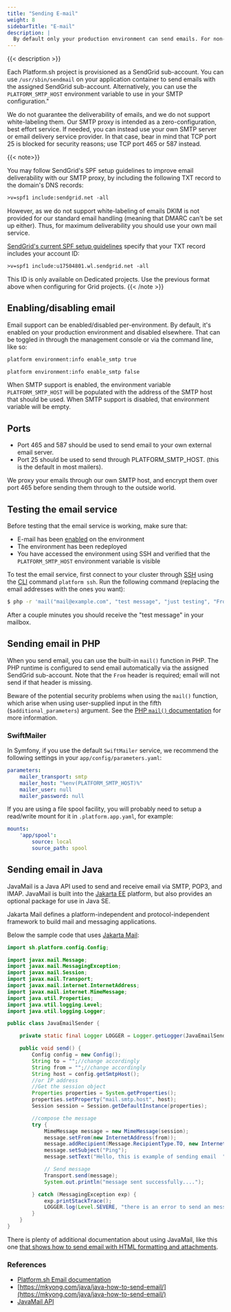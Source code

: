 ```yaml
---
title: "Sending E-mail"
weight: 8
sidebarTitle: "E-mail"
description: |
  By default only your production environment can send emails. For non-production environments, you can configure outgoing emails via the [management console](/administration/web/configure-environment.md#outgoing-emails). Emails from Platform.sh are sent via a SendGrid-based SMTP proxy.
---
```


{{< description >}}

Each Platform.sh project is provisioned as a SendGrid sub-account.
You can use `/usr/sbin/sendmail` on your application container to send emails with the assigned SendGrid sub-account.
Alternatively, you can use the `PLATFORM_SMTP_HOST` environment variable to use in your SMTP configuration."

We do not guarantee the deliverability of emails, and we do not support white-labeling them.
Our SMTP proxy is intended as a zero-configuration, best effort service.
If needed, you can instead use your own SMTP server or email delivery service provider.
In that case, bear in mind that TCP port 25 is blocked for security reasons; use TCP port 465 or 587 instead.

{{< note>}}

You may follow SendGrid's SPF setup guidelines to improve email deliverability with our SMTP proxy, by including the following TXT record to the domain's DNS records:

```txt
>v=spf1 include:sendgrid.net -all
```

However, as we do not support white-labeling of emails
 DKIM is not provided for our standard email handling (meaning that DMARC can't be set up either).
 Thus, for maximum deliverability you should use your own mail service.

[SendGrid's current SPF setup guidelines](https://docs.sendgrid.com/ui/account-and-settings/spf-records#custom-spf-records)
specify that your TXT record includes your account ID:

```txt
>v=spf1 include:u17504801.wl.sendgrid.net -all
```
This ID is only available on Dedicated projects.
Use the previous format above when configuring for Grid projects.
{{< /note >}}

## Enabling/disabling email

Email support can be enabled/disabled per-environment.
By default, it's enabled on your production environment and disabled elsewhere.
That can be toggled in through the management console or via the command line, like so:

```bash
platform environment:info enable_smtp true

platform environment:info enable_smtp false
```

When SMTP support is enabled,
the environment variable `PLATFORM_SMTP_HOST` will be populated with the address of the SMTP host that should be used.
When SMTP support is disabled,
that environment variable will be empty.

## Ports

- Port 465 and 587 should be used to send email to your own external email server.
- Port 25 should be used to send through PLATFORM_SMTP_HOST. (this is the default in most mailers).

We proxy your emails through our own SMTP host, and encrypt them over port 465 before sending them through to the outside world.

## Testing the email service

Before testing that the email service is working, make sure that:

- E-mail has been [enabled](#enablingdisabling-email) on the environment
- The environment has been redeployed
- You have accessed the environment using SSH and verified that the `PLATFORM_SMTP_HOST` environment variable is visible

To test the email service, first connect to your cluster through [SSH](/development/ssh/_index.md)
using the [CLI](/development/cli/_index.md) command `platform ssh`.
Run the following command (replacing the email addresses with the ones you want):

```bash
$ php -r 'mail("mail@example.com", "test message", "just testing", "From: tester@example.com");'
```

After a couple minutes you should receive the "test message" in your mailbox.

## Sending email in PHP

When you send email, you can use the built-in `mail()` function in PHP.
The PHP runtime is configured to send email automatically via the assigned SendGrid sub-account.
Note that the `From` header is required; email will not send if that header is missing.

Beware of the potential security problems when using the `mail()` function,
which arise when using user-supplied input in the fifth (`$additional_parameters`) argument.
See the [PHP `mail()` documentation](http://php.net/manual/en/function.mail.php) for more information.

### SwiftMailer

In Symfony, if you use the default `SwiftMailer` service,
we recommend the following settings in your `app/config/parameters.yaml`:

```yaml
parameters:
    mailer_transport: smtp
    mailer_host: "%env(PLATFORM_SMTP_HOST)%"
    mailer_user: null
    mailer_password: null
```

If you are using a file spool facility, you will probably need to setup a read/write mount for it in `.platform.app.yaml`, for example:

```yaml
mounts:
    'app/spool':
        source: local
        source_path: spool
```

## Sending email in Java

JavaMail is a Java API used to send and receive email via SMTP, POP3, and IMAP.
JavaMail is built into the [Jakarta EE](https://jakarta.ee/) platform, but also provides an optional package for use in Java SE.

Jakarta Mail defines a platform-independent and protocol-independent framework to build mail and messaging applications.

Below the sample code that uses [Jakarta Mail](https://projects.eclipse.org/projects/ee4j.mail):

```java
import sh.platform.config.Config;

import javax.mail.Message;
import javax.mail.MessagingException;
import javax.mail.Session;
import javax.mail.Transport;
import javax.mail.internet.InternetAddress;
import javax.mail.internet.MimeMessage;
import java.util.Properties;
import java.util.logging.Level;
import java.util.logging.Logger;

public class JavaEmailSender {

    private static final Logger LOGGER = Logger.getLogger(JavaEmailSender.class.getName());

    public void send() {
        Config config = new Config();
        String to = "";//change accordingly
        String from = "";//change accordingly
        String host = config.getSmtpHost();
        //or IP address
        //Get the session object
        Properties properties = System.getProperties();
        properties.setProperty("mail.smtp.host", host);
        Session session = Session.getDefaultInstance(properties);

        //compose the message
        try {
            MimeMessage message = new MimeMessage(session);
            message.setFrom(new InternetAddress(from));
            message.addRecipient(Message.RecipientType.TO, new InternetAddress(to));
            message.setSubject("Ping");
            message.setText("Hello, this is example of sending email  ");

            // Send message
            Transport.send(message);
            System.out.println("message sent successfully....");

        } catch (MessagingException exp) {
            exp.printStackTrace();
            LOGGER.log(Level.SEVERE, "there is an error to send an message", exp);
        }
    }
}

```



There is plenty of additional documentation about using JavaMail,
like this one [that shows how to send email with HTML formatting and attachments](https://mkyong.com/java/java-how-to-send-email/).

### References

- [Platform.sh Email documentation](/development/email.md)
- [https://mkyong.com/java/java-how-to-send-email/](https://mkyong.com/java/java-how-to-send-email/)
- [JavaMail API](https://javaee.github.io/javamail/)
